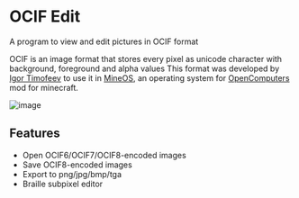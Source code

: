 # OCIF Edit
A program to view and edit pictures in OCIF format

OCIF is an image format that stores every pixel as unicode character with background, foreground and alpha values
This format was developed by [Igor Timofeev](https://Github.com/IgorTimofeev) to use it in [MineOS](https://Github.com/IgorTimofeev/MineOS),
an operating system for [OpenComputers](https://github.com/MightyPirates/OpenComputers/) mod for minecraft.

![image](https://github.com/Smok1e/MineOSIconEdit/assets/33802666/61bf2944-0125-4083-88f9-c5771a9f71b1)

## Features
* Open OCIF6/OCIF7/OCIF8-encoded images
* Save OCIF8-encoded images
* Export to png/jpg/bmp/tga
* Braille subpixel editor
